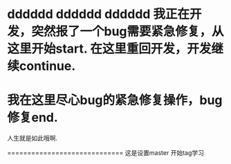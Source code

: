 dddddd
dddddd
dddddd
我正在开发，突然报了一个bug需要紧急修复，从这里开始start.
在这里重回开发，开发继续continue.
=======
我在这里尽心bug的紧急修复操作，bug修复end.
==============================
人生就是如此哦啊.

=============================
这是设置master 开始tag学习

